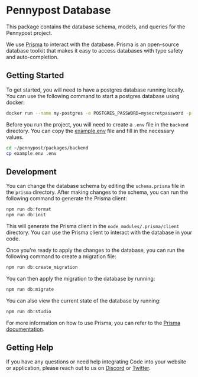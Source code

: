 # Pennypost Database

This package contains the database schema, models, and queries for the Pennypost
project. 

We use [Prisma](https://www.prisma.io/) to interact with the database. Prisma is
an open-source database toolkit that makes it easy to access databases with type
safety and auto-completion.

## Getting Started

To get started, you will need to have a postgres database running locally. You
can use the following command to start a postgres database using docker:

```bash
docker run --name my-postgres -e POSTGRES_PASSWORD=mysecretpassword -p 5432:5432 -d postgres
```

Before you run the project, you will need to create a `.env` file in the
`backend` directory. You can copy the
[example.env](https://github.com/code-payments/code-pennypost/blob/main/packages/backend/example.env)
file and fill in the necessary values.

```bash
cd ~/pennypost/packages/backend
cp example.env .env
```

## Development

You can change the database schema by editing the `schema.prisma` file in the
`prisma` directory. After making changes to the schema, you can run the
following command to generate the Prisma client:

```bash
npm run db:format
npm run db:init
```

This will generate the Prisma client in the `node_modules/.prisma/client`
directory. You can use the Prisma client to interact with the database in your
code. 

Once you're ready to apply the changes to the database, you can run the
following command to create a migration file:

```bash
npm run db:create_migration
```

You can then apply the migration to the database by running:

```bash
npm run db:migrate
```

You can also view the current state of the database by running:

```bash
npm run db:studio
```

For more information on how to use Prisma, you can refer to the [Prisma
documentation](https://www.prisma.io/docs/).

## Getting Help

If you have any questions or need help integrating Code into your website or
application, please reach out to us on [Discord](https://discord.gg/T8Tpj8DBFp)
or [Twitter](https://twitter.com/getcode).